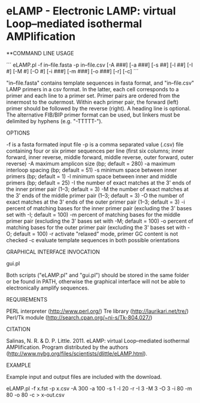 # eLAMP - Electronic LAMP: virtual Loop–mediated isothermal AMPlification

**COMMAND LINE USAGE

´´´
eLAMP.pl -f in–file.fasta -p in–file.csv [-A ###] [-a ###] [-s ##] [-l ##] [-I #] [-M #] [-O #] [-i ###] [-m ###] [-o ###] [-r] [-c]
´´´

"in–file.fasta" contains template sequences in fasta format, and "in–file.csv" LAMP primers in a csv format. In the latter, each cell corresponds to a primer and each line to a primer set. Primer pairs are ordered from the innermost to the outermost. Within each primer pair, the forward (left) primer should be followed by the reverse (right). A heading line is optional. The alternative FIB/BIP primer format can be used, but linkers must be delimited by hyphens (e.g. "-TTTTT-"). 


OPTIONS

-f	is a fasta formated input file
-p	is a comma separated value (.csv) file containing four or six primer sequences per line (first six columns; inner forward, inner reverse, middle forward, middle reverse, outer forward, outer reverse)
-A	maximum amplicon size (bp; default = 280)
-a	maximum interloop spacing (bp; default = 51)
-s	minimum space between inner primers (bp; default = 1)
-l	minimum space between inner and middle primers (bp; default = 25)
-I	the number of exact matches at the 3' ends of the inner primer pair (1–3; default = 3)
-M	the number of exact matches at the 3' ends of the middle primer pair (1–3; default = 3)
-O	the number of exact matches at the 3' ends of the outer primer pair (1–3; default = 3)
-i	percent of matching bases for the inner primer pair (excluding the 3' bases set with -I; default = 100)
-m	percent of matching bases for the middle primer pair (excluding the 3' bases set with -M; default = 100)
-o	percent of matching bases for the outer primer pair (excluding the 3' bases set with -O; default = 100)
-r	activate "relaxed" mode, primer GC content is not checked
-c	evaluate template sequences in both possible orientations


GRAPHICAL INTERFACE INVOCATION

gui.pl 

Both scripts ("eLAMP.pl" and "gui.pl") should be stored in the same folder or be found in PATH, otherwise the graphical interface will not be able to electronically amplify sequences. 


REQUIREMENTS

PERL interpreter (http://www.perl.org/)
Tre library (http://laurikari.net/tre/)
Perl/Tk module (http://search.cpan.org/~ni-s/Tk-804.027/)


CITATION

Salinas, N. R. & D. P. Little. 2011. eLAMP: virtual Loop–mediated isothermal AMPlification. Program distributed by the authors (http://www.nybg.org/files/scientists/dlittle/eLAMP.html). 


EXAMPLE

Example input and output files are included with the download.

eLAMP.pl -f x.fst -p x.csv -A 300 -a 100 -s 1 -l 20 -r -I 3 -M 3 -O 3 -i 80 -m 80 -o 80 -c > x-out.csv
